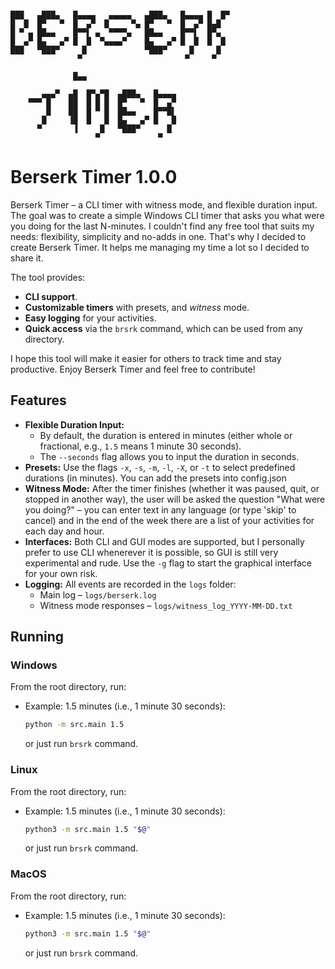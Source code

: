 ```

███   ▄███▄   █▄▄▄▄   ▄▄▄▄▄   ▄███▄   █▄▄▄▄ █  █▀ 
█  █  █▀   ▀  █  ▄▀  █     ▀▄ █▀   ▀  █  ▄▀ █▄█   
█ ▀ ▄ ██▄▄    █▀▀▌ ▄  ▀▀▀▀▄   ██▄▄    █▀▀▌  █▀▄   
█  ▄▀ █▄   ▄▀ █  █  ▀▄▄▄▄▀    █▄   ▄▀ █  █  █  █  
███   ▀███▀     █             ▀███▀     █     █   
               ▀                       ▀     ▀    

              █▄▄

       ▄▄▄▀  ▄█  █▀▄▀█  ▄███▄   █▄▄▄▄            
    ▀▀▀ █    ██  █ █ █  █▀   ▀  █  ▄▀            
        █    ██  █ ▀ █  ██▄▄    █▀▀█▌            
       █     ▐█  █   █  █▄   ▄▀ █   █            
      ▀       ▐     █   ▀███▀      █             
                   ▀             ▀

```

# Berserk Timer 1.0.0

Berserk Timer – a CLI timer with witness mode, and flexible duration input.
The goal was to create a simple Windows CLI timer that asks you what were you doing for the last N-minutes. I couldn't find any free tool that suits my needs: flexibility, simplicity and no-adds in one. That's why I decided to create Berserk Timer. It helps me managing my time a lot so I decided to share it.

The tool provides:

- **CLI support**.
- **Customizable timers** with presets, and _witness_ mode.
- **Easy logging** for your activities.
- **Quick access** via the `brsrk` command, which can be used from any directory.

I hope this tool will make it easier for others to track time and stay productive. Enjoy Berserk Timer and feel free to contribute!

## Features

- **Flexible Duration Input:**
  - By default, the duration is entered in minutes (either whole or fractional, e.g., `1.5` means 1 minute 30 seconds).
  - The `--seconds` flag allows you to input the duration in seconds.
- **Presets:**
  Use the flags `-x`, `-s`, `-m`, `-l`, `-X`, or `-t` to select predefined durations (in minutes). You can add the presets into config.json
- **Witness Mode:**
  After the timer finishes (whether it was paused, quit, or stopped in another way), the user will be asked the question "What were you doing?" – you can enter text in any language (or type 'skip' to cancel) and in the end of the week there are a list of your activities for each day and hour.
- **Interfaces:**
  Both CLI and GUI modes are supported, but I personally prefer to use CLI whenerever it is possible, so GUI is still very experimental and rude. Use the `-g` flag to start the graphical interface for your own risk.
- **Logging:**
  All events are recorded in the `logs` folder:
  - Main log – `logs/berserk.log`
  - Witness mode responses – `logs/witness_log_YYYY-MM-DD.txt`

## Running

### Windows

From the root directory, run:

- Example: 1.5 minutes (i.e., 1 minute 30 seconds):

  ```cmd
  python -m src.main 1.5
  ```

  or just run `brsrk` command.

### Linux

From the root directory, run:

- Example: 1.5 minutes (i.e., 1 minute 30 seconds):

  ```bash
  python3 -m src.main 1.5 "$@"
  ```

  or just run `brsrk` command.

### MacOS
From the root directory, run:

- Example: 1.5 minutes (i.e., 1 minute 30 seconds):

  ```bash
  python3 -m src.main 1.5 "$@"
  ```

  or just run `brsrk` command.

